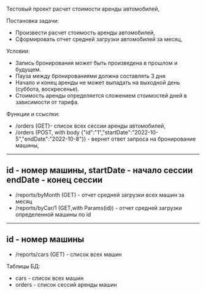 Тестовый проект расчет стоимости аренды автомобилей,

Постановка задачи:
- Произвести расчет стоимость аренды автомобилей,
- Сформировать отчет средней загрузки автомобилей за месяц,

Условии:
- Запись бронирования может быть произведена в прошлом и будущем.
- Пауза между бронированиями должна составлять 3 дня
- Начало и конец аренды не может выпадать на выходной день (суббота, воскресенье).
- Стоимость аренды определяется сложением стоимостей дней в зависимости от  тарифа.

Функции и ссыслки:
- /orders (GET)- список всех сессии аренды автомобилей,
- /orders (POST, with body {"id":"1","startDate":"2022-10-5","endDate":"2022-10-8"}) - вернет ответ запроса на бронирование машины,
---------------------
id - номер машины,
startDate - начало сессии
endDate - конец сессии
---------------------
- /reports/byMonth (GET) - отчет средней загрузки всех машин за месяц
- /reports/byCar/1 (GET,with Params(id)) - отчет средней загрузки определенной машины по id
---------------------
id - номер машины
---------------------
- /reports/cars (GET) - список всех машин 


Таблицы БД:
- cars - список всех машин
- orders - список сессий аренды машин
